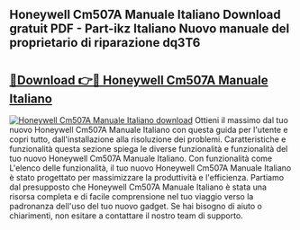 ## Honeywell Cm507A Manuale Italiano Download gratuit PDF - Part-ikz Italiano Nuovo manuale del proprietario di riparazione dq3T6

# <h2><a href="http://dfgivdb.blite.top/?on=Honeywell+Cm507A+Manuale+Italiano">🔗Download 👉🔴 Honeywell Cm507A Manuale Italiano</a></h2>

[![Honeywell Cm507A Manuale Italiano download](https://i.imgur.com/lujVjoI.png)](http://dfgivdb.blite.top/?on=Honeywell+Cm507A+Manuale+Italiano)
Ottieni il massimo dal tuo nuovo Honeywell Cm507A Manuale Italiano con questa guida per l'utente e copri tutto, dall'installazione alla risoluzione dei problemi. Caratteristiche e funzionalità questa sezione spiega le diverse funzionalità e funzionalità del tuo nuovo Honeywell Cm507A Manuale Italiano. Con funzionalità come L'elenco delle funzionalità, il tuo nuovo Honeywell Cm507A Manuale Italiano è stato progettato per massimizzare la produttività e l'efficienza. Partiamo dal presupposto che Honeywell Cm507A Manuale Italiano è stata una risorsa completa e di facile comprensione nel tuo viaggio verso la padronanza dell'uso del tuo nuovo gadget. Se hai bisogno di aiuto o chiarimenti, non esitare a contattare il nostro team di supporto.
